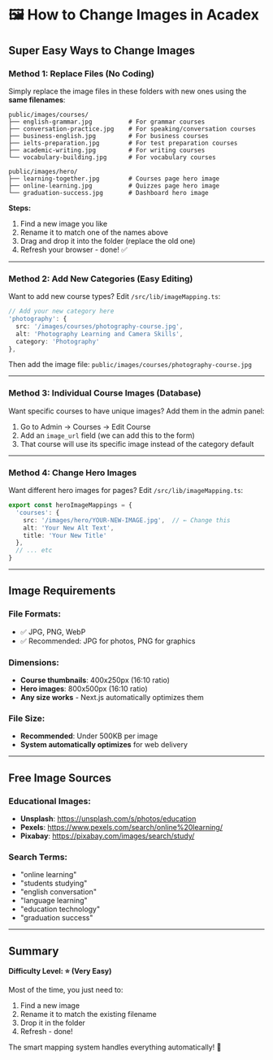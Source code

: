 # 🖼️ How to Change Images in Acadex

## Super Easy Ways to Change Images

### **Method 1: Replace Files (No Coding)**
Simply replace the image files in these folders with new ones using the **same filenames**:

```
public/images/courses/
├── english-grammar.jpg          # For grammar courses
├── conversation-practice.jpg    # For speaking/conversation courses
├── business-english.jpg         # For business courses
├── ielts-preparation.jpg        # For test preparation courses
├── academic-writing.jpg         # For writing courses
└── vocabulary-building.jpg      # For vocabulary courses

public/images/hero/
├── learning-together.jpg        # Courses page hero image
├── online-learning.jpg          # Quizzes page hero image
└── graduation-success.jpg       # Dashboard hero image
```

**Steps:**
1. Find a new image you like
2. Rename it to match one of the names above
3. Drag and drop it into the folder (replace the old one)
4. Refresh your browser - done! ✅

---

### **Method 2: Add New Categories (Easy Editing)**
Want to add new course types? Edit `/src/lib/imageMapping.ts`:

```typescript
// Add your new category here
'photography': {
  src: '/images/courses/photography-course.jpg',
  alt: 'Photography Learning and Camera Skills',
  category: 'Photography'
},
```

Then add the image file: `public/images/courses/photography-course.jpg`

---

### **Method 3: Individual Course Images (Database)**
Want specific courses to have unique images? Add them in the admin panel:

1. Go to Admin → Courses → Edit Course
2. Add an `image_url` field (we can add this to the form)
3. That course will use its specific image instead of the category default

---

### **Method 4: Change Hero Images**
Want different hero images for pages? Edit `/src/lib/imageMapping.ts`:

```typescript
export const heroImageMappings = {
  'courses': {
    src: '/images/hero/YOUR-NEW-IMAGE.jpg',  // ← Change this
    alt: 'Your New Alt Text',
    title: 'Your New Title'
  },
  // ... etc
}
```

---

## Image Requirements

### **File Formats:** 
- ✅ JPG, PNG, WebP
- ✅ Recommended: JPG for photos, PNG for graphics

### **Dimensions:**
- **Course thumbnails**: 400x250px (16:10 ratio) 
- **Hero images**: 800x500px (16:10 ratio)
- **Any size works** - Next.js automatically optimizes them

### **File Size:**
- **Recommended**: Under 500KB per image
- **System automatically optimizes** for web delivery

---

## Free Image Sources

### **Educational Images:**
- **Unsplash**: https://unsplash.com/s/photos/education
- **Pexels**: https://www.pexels.com/search/online%20learning/
- **Pixabay**: https://pixabay.com/images/search/study/

### **Search Terms:**
- "online learning"
- "students studying" 
- "english conversation"
- "language learning"
- "education technology"
- "graduation success"

---

## Summary

**Difficulty Level: ⭐ (Very Easy)**

Most of the time, you just need to:
1. Find a new image
2. Rename it to match the existing filename  
3. Drop it in the folder
4. Refresh - done!

The smart mapping system handles everything automatically! 🚀
